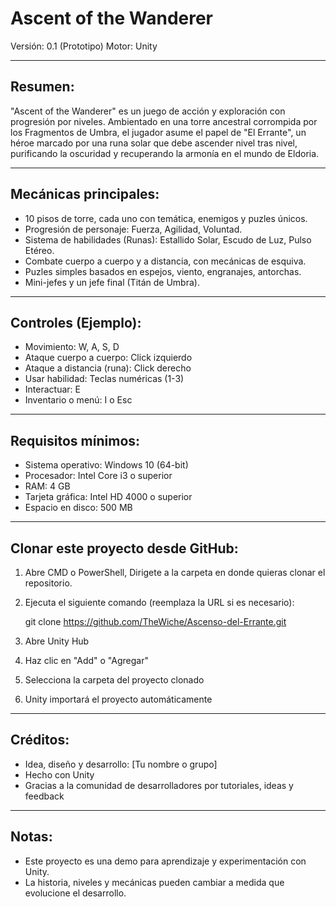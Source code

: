 
Ascent of the Wanderer
==============================

Versión: 0.1 (Prototipo)
Motor: Unity

-------------------------------------------------
Resumen:
-------------------------------------------------

"Ascent of the Wanderer" es un juego de acción y exploración con progresión por niveles. 
Ambientado en una torre ancestral corrompida por los Fragmentos de Umbra, el jugador 
asume el papel de "El Errante", un héroe marcado por una runa solar que debe ascender 
nivel tras nivel, purificando la oscuridad y recuperando la armonía en el mundo de Eldoria.

-------------------------------------------------
Mecánicas principales:
-------------------------------------------------

- 10 pisos de torre, cada uno con temática, enemigos y puzles únicos.
- Progresión de personaje: Fuerza, Agilidad, Voluntad.
- Sistema de habilidades (Runas): Estallido Solar, Escudo de Luz, Pulso Etéreo.
- Combate cuerpo a cuerpo y a distancia, con mecánicas de esquiva.
- Puzles simples basados en espejos, viento, engranajes, antorchas.
- Mini-jefes y un jefe final (Titán de Umbra).

-------------------------------------------------
Controles (Ejemplo):
-------------------------------------------------

- Movimiento: W, A, S, D
- Ataque cuerpo a cuerpo: Click izquierdo
- Ataque a distancia (runa): Click derecho
- Usar habilidad: Teclas numéricas (1-3)
- Interactuar: E
- Inventario o menú: I o Esc

-------------------------------------------------
Requisitos mínimos:
-------------------------------------------------

- Sistema operativo: Windows 10 (64-bit)
- Procesador: Intel Core i3 o superior
- RAM: 4 GB
- Tarjeta gráfica: Intel HD 4000 o superior
- Espacio en disco: 500 MB

-------------------------------------------------
Clonar este proyecto desde GitHub:
-------------------------------------------------

1. Abre CMD o PowerShell, Dirigete a la carpeta en donde quieras clonar el repositorio.
2. Ejecuta el siguiente comando (reemplaza la URL si es necesario):

   git clone https://github.com/TheWiche/Ascenso-del-Errante.git

3. Abre Unity Hub
4. Haz clic en "Add" o "Agregar"
5. Selecciona la carpeta del proyecto clonado
6. Unity importará el proyecto automáticamente

-------------------------------------------------
Créditos:
-------------------------------------------------

- Idea, diseño y desarrollo: [Tu nombre o grupo]
- Hecho con Unity
- Gracias a la comunidad de desarrolladores por tutoriales, ideas y feedback

-------------------------------------------------
Notas:
-------------------------------------------------

- Este proyecto es una demo para aprendizaje y experimentación con Unity.
- La historia, niveles y mecánicas pueden cambiar a medida que evolucione el desarrollo.
